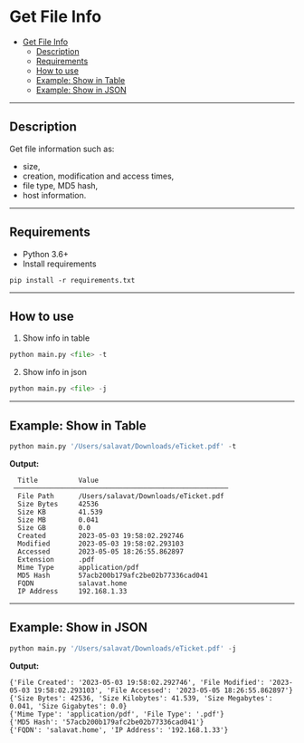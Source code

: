 
# Get File Info


- [Get File Info](#get-file-info)
  - [Description](#description)
  - [Requirements](#requirements)
  - [How to use](#how-to-use)
  - [Example: Show in Table](#example-show-in-table)
  - [Example: Show in JSON](#example-show-in-json)



---

## Description

Get file information such as:
  - size, 
  - creation, modification and access times, 
  - file type, MD5 hash, 
  - host information.

---

## Requirements
- Python 3.6+
- Install requirements

```shell
pip install -r requirements.txt
```

---
## How to use
1. Show info in table
```python
python main.py <file> -t
```


2. Show info in json
```python
python main.py <file> -j
```

---

## Example: Show in Table
```python
python main.py '/Users/salavat/Downloads/eTicket.pdf' -t 
```

**Output:**
```
  Title          Value                                 
 ───────────────────────────────────────────────────── 
  File Path      /Users/salavat/Downloads/eTicket.pdf  
  Size Bytes     42536                                 
  Size KB        41.539                                
  Size MB        0.041                                 
  Size GB        0.0                                   
  Created        2023-05-03 19:58:02.292746            
  Modified       2023-05-03 19:58:02.293103            
  Accessed       2023-05-05 18:26:55.862897            
  Extension      .pdf                                  
  Mime Type      application/pdf                       
  MD5 Hash       57acb200b179afc2be02b77336cad041      
  FQDN           salavat.home                          
  IP Address     192.168.1.33    
```

---

## Example: Show in JSON
```python
python main.py '/Users/salavat/Downloads/eTicket.pdf' -j
```

**Output:**
```
{'File Created': '2023-05-03 19:58:02.292746', 'File Modified': '2023-05-03 19:58:02.293103', 'File Accessed': '2023-05-05 18:26:55.862897'}
{'Size Bytes': 42536, 'Size Kilobytes': 41.539, 'Size Megabytes': 0.041, 'Size Gigabytes': 0.0}
{'Mime Type': 'application/pdf', 'File Type': '.pdf'}
{'MD5 Hash': '57acb200b179afc2be02b77336cad041'}
{'FQDN': 'salavat.home', 'IP Address': '192.168.1.33'}
```
